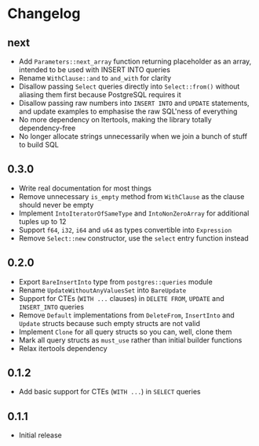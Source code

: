 # Changelog

next
----
- Add `Parameters::next_array` function returning placeholder as an array, intended to be used with INSERT INTO queries
- Rename `WithClause::and` to `and_with` for clarity
- Disallow passing `Select` queries directly into `Select::from()` without aliasing them first because PostgreSQL requires it
- Disallow passing raw numbers into `INSERT INTO` and `UPDATE` statements, and update examples to emphasise the raw SQL'ness of everything
- No more dependency on Itertools, making the library totally dependency-free
- No longer allocate strings unnecessarily when we join a bunch of stuff to build SQL

0.3.0
-----

- Write real documentation for most things
- Remove unnecessary `is_empty` method from `WithClause` as the clause should never be empty
- Implement `IntoIteratorOfSameType` and `IntoNonZeroArray` for additional tuples up to 12
- Support `f64`, `i32`, `i64` and `u64` as types convertible into `Expression`
- Remove `Select::new` constructor, use the `select` entry function instead

0.2.0
-----

- Export `BareInsertInto` type from `postgres::queries` module
- Rename `UpdateWithoutAnyValuesSet` into `BareUpdate`
- Support for CTEs (`WITH ...` clauses) in `DELETE FROM`, `UPDATE` and `INSERT_INTO` queries
- Remove `Default` implementations from `DeleteFrom`, `InsertInto` and `Update` structs because such empty structs are not valid
- Implement `Clone` for all query structs so you can, well, clone them
- Mark all query structs as `must_use` rather than initial builder functions
- Relax itertools dependency

0.1.2
-----

- Add basic support for CTEs (`WITH ...`) in `SELECT` queries

0.1.1
-----

- Initial release
